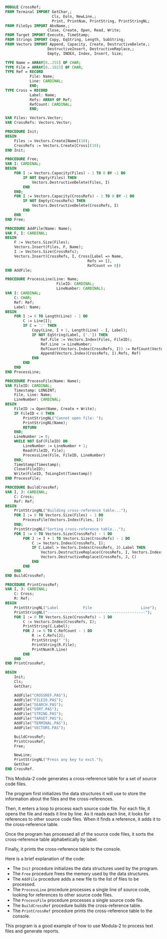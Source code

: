 ```modula-2
MODULE CrossRef;
FROM Terminal IMPORT GetChar,;
                     Cls, Eoln, NewLine,;
                     Print, PrintNum, PrintString, PrintStringNL;
FROM FileSys IMPORT AbsName,;
                   Close, Create, Open, Read, Write;
FROM Target IMPORT Execute, TimeStamp;
FROM Strings IMPORT Copy, EqString, Length, SubString;
FROM Vectors IMPORT Append, Capacity, Create, DestructiveDelete,;
                   DestructiveInsert, DestructiveReplace,;
                   Empty, INDEX, Index, Insert, Size;

TYPE Name = ARRAY[0..255] OF CHAR;
TYPE File = ARRAY[0..1023] OF CHAR;
TYPE Ref = RECORD
           File: Name;
           Line: CARDINAL;
           END;
TYPE Cross = RECORD
           Label: Name;
           Refs: ARRAY OF Ref;
           RefCount: CARDINAL;
           END;

VAR Files: Vectors.Vector;
VAR CrossRefs: Vectors.Vector;

PROCEDURE Init;
BEGIN
    Files := Vectors.Create[Name](10);
    CrossRefs := Vectors.Create[Cross](10);
END Init;

PROCEDURE Free;
VAR I: CARDINAL;
BEGIN
    FOR I := Vectors.Capacity(Files) - 1 TO 0 BY -1 DO
        IF NOT Empty(Files) THEN
            Vectors.DestructiveDelete(Files, I)
        END
    END;
    FOR I := Vectors.Capacity(CrossRefs) - 1 TO 0 BY -1 DO
        IF NOT Empty(CrossRefs) THEN
            Vectors.DestructiveDelete(CrossRefs, I)
        END
    END
END Free;

PROCEDURE AddFile(Name: Name);
VAR F, I: CARDINAL;
BEGIN
    F := Vectors.Size(Files);
    Vectors.Insert(Files, F, Name);
    I := Vectors.Size(CrossRefs);
    Vectors.Insert(CrossRefs, I, Cross{Label => Name,
                                     Refs => [],
                                     RefCount => 0})
END AddFile;

PROCEDURE ProcessLine(Line: Name;
                       FileID: CARDINAL;
                       LineNumber: CARDINAL);
VAR I: CARDINAL;
    C: CHAR;
    Ref: Ref;
    Label: Name;
BEGIN
    FOR I := 0 TO Length(Line) - 1 DO
        C := Line[I];
        IF C = ':' THEN
            Copy(Line, I + 1, Length(Line) - I, Label);
            IF NOT EqString(Label, ['.']) THEN
                Ref.File := Vectors.Index(Files, FileID);
                Ref.Line := LineNumber;
                RefCount(Vectors.Index(CrossRefs, I)) := RefCount(Vectors.Index(CrossRefs, I)) + 1;
                Append(Vectors.Index(CrossRefs, I).Refs, Ref)
            END
        END
    END
END ProcessLine;

PROCEDURE ProcessFile(Name: Name);
VAR FileID: CARDINAL;
    Timestamp: LONGINT;
    File, Line: Name;
    LineNumber: CARDINAL;
BEGIN
    FileID := Open(Name, Create + Write);
    IF FileID < 0 THEN
        PrintStringNL("Cannot open file: ");
        PrintStringNL(Name);
        RETURN
    END;
    LineNumber := 0;
    WHILE NOT EoF(FileID) DO
        LineNumber := LineNumber + 1;
        Read(FileID, File);
        ProcessLine(File, FileID, LineNumber)
    END;
    TimeStamp(Timestamp);
    Close(FileID);
    Write(FileID, ToLongInt(Timestamp))
END ProcessFile;

PROCEDURE BuildCrossRef;
VAR I, J: CARDINAL;
    C: Cross;
    Ref: Ref;
BEGIN
    PrintStringNL("Building cross-reference table...");
    FOR I := 0 TO Vectors.Size(Files) - 1 DO
        ProcessFile(Vectors.Index(Files, I))
    END;
    PrintStringNL("Sorting cross-reference table...");
    FOR I := 0 TO Vectors.Size(CrossRefs) - 1 DO
        FOR J := I + 1 TO Vectors.Size(CrossRefs) - 1 DO
            C := Vectors.Index(CrossRefs, I);
            IF C.Label > Vectors.Index(CrossRefs, J).Label THEN
                Vectors.DestructiveReplace(CrossRefs, I, Vectors.Index(CrossRefs, J));
                Vectors.DestructiveReplace(CrossRefs, J, C)
            END
        END
    END
END BuildCrossRef;

PROCEDURE PrintCrossRef;
VAR I, J: CARDINAL;
    C: Cross;
    R: Ref;
BEGIN
    PrintStringNL("Label           File                      Line");
    PrintStringNL("--------------------------------------------");
    FOR I := 0 TO Vectors.Size(CrossRefs) - 1 DO
        C := Vectors.Index(CrossRefs, I);
        PrintString(C.Label);
        FOR J := 0 TO C.RefCount - 1 DO
            R := C.Refs[J];
            PrintString(" ");
            PrintString(R.File);
            PrintNum(R.Line)
        END
    END
END PrintCrossRef;

BEGIN
    Init;
    Cls;
    GetChar;

    AddFile("CROSSREF.PAS");
    AddFile("FILEIO.PAS");
    AddFile("SEARCH.PAS");
    AddFile("SORT.PAS");
    AddFile("STRING.PAS");
    AddFile("TARGET.PAS");
    AddFile("TERMINAL.PAS");
    AddFile("VECTORS.PAS");

    BuildCrossRef;
    PrintCrossRef;
    Free;

    NewLine;
    PrintStringNL("Press any key to exit.");
    GetChar
END CrossRef.
```

This Modula-2 code generates a cross-reference table for a set of source code files.

The program first initializes the data structures it will use to store the information about the files and the cross-references.

Then, it enters a loop to process each source code file. For each file, it opens the file and reads it line by line. As it reads each line, it looks for references to other source code files. When it finds a reference, it adds it to the cross-reference table.

Once the program has processed all of the source code files, it sorts the cross-reference table alphabetically by label.

Finally, it prints the cross-reference table to the console.

Here is a brief explanation of the code:

* The `Init` procedure initializes the data structures used by the program.
* The `Free` procedure frees the memory used by the data structures.
* The `AddFile` procedure adds a new file to the list of files to be processed.
* The `ProcessLine` procedure processes a single line of source code, looking for references to other source code files.
* The `ProcessFile` procedure processes a single source code file.
* The `BuildCrossRef` procedure builds the cross-reference table.
* The `PrintCrossRef` procedure prints the cross-reference table to the console.

This program is a good example of how to use Modula-2 to process text files and generate reports.
